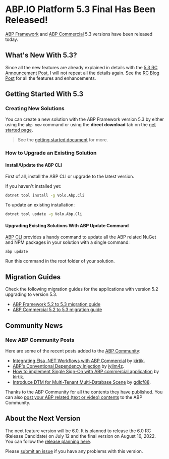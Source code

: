 # ABP.IO Platform 5.3 Final Has Been Released!

[ABP Framework](https://abp.io/) and [ABP Commercial](https://commercial.abp.io/) 5.3 versions have been released today.

## What's New With 5.3?

Since all the new features are already explained in details with the [5.3 RC Announcement Post](https://blog.abp.io/abp/ABP.IO-Platform-5.3-RC-Has-Been-Published), I will not repeat all the details again. See the [RC Blog Post](https://blog.abp.io/abp/ABP.IO-Platform-5.3-RC-Has-Been-Published) for all the features and enhancements.

## Getting Started With 5.3

### Creating New Solutions

You can create a new solution with the ABP Framework version 5.3 by either using the `abp new` command or using the **direct download** tab on the [get started page](https://abp.io/get-started).

> See the [getting started document](https://docs.abp.io/en/abp/latest/Getting-Started) for more.

### How to Upgrade an Existing Solution

#### Install/Update the ABP CLI

First of all, install the ABP CLI or upgrade to the latest version.

If you haven't installed yet:

```bash
dotnet tool install -g Volo.Abp.Cli
```

To update an existing installation:

```bash
dotnet tool update -g Volo.Abp.Cli
```

#### Upgrading Existing Solutions With ABP Update Command

[ABP CLI](https://docs.abp.io/en/abp/latest/CLI) provides a handy command to update all the ABP related NuGet and NPM packages in your solution with a single command:

```bash
abp update
```

Run this command in the root folder of your solution.

## Migration Guides

Check the following migration guides for the applications with version 5.2 upgrading to version 5.3.

* [ABP Framework 5.2 to 5.3 migration guide](https://docs.abp.io/en/abp/5.3/Migration-Guides/Abp-5_3)
* [ABP Commercial 5.2 to 5.3 migration guide](https://docs.abp.io/en/commercial/5.3/migration-guides/v5_3)

## Community News

### New ABP Community Posts

Here are some of the recent posts added to the [ABP Community](https://community.abp.io/):

* [Integrating Elsa .NET Workflows with ABP Commercial](https://community.abp.io/posts/integrating-elsa-.net-workflows-with-abp-commercial-io32k420) by [kirtik](https://community.abp.io/members/kirtik).
* [ABP's Conventional Dependency Injection](https://community.abp.io/posts/abps-conventional-dependency-injection-948toiqy) by [iyilm4z](https://github.com/iyilm4z).
* [How to implement Single Sign-On with ABP commercial application](https://community.abp.io/posts/how-to-implement-single-signon-with-abp-commercial-application-m5ek38y9) by [kirtik](https://community.abp.io/members/kirtik).
* [Introduce DTM for Multi-Tenant Multi-Database Scene](https://community.abp.io/posts/introduce-dtm-for-multitenant-multidatabase-scene-23ziikbe) by [gdlcf88](https://github.com/gdlcf88).

Thanks to the ABP Community for all the contents they have published. You can also [post your ABP related (text or video) contents](https://community.abp.io/articles/submit) to the ABP Community.

## About the Next Version

The next feature version will be 6.0. It is planned to release the 6.0 RC (Release Candidate) on July 12 and the final version on August 16, 2022. You can follow the [release planning here](https://github.com/abpframework/abp/milestones).

Please [submit an issue](https://github.com/abpframework/abp/issues/new) if you have any problems with this version.